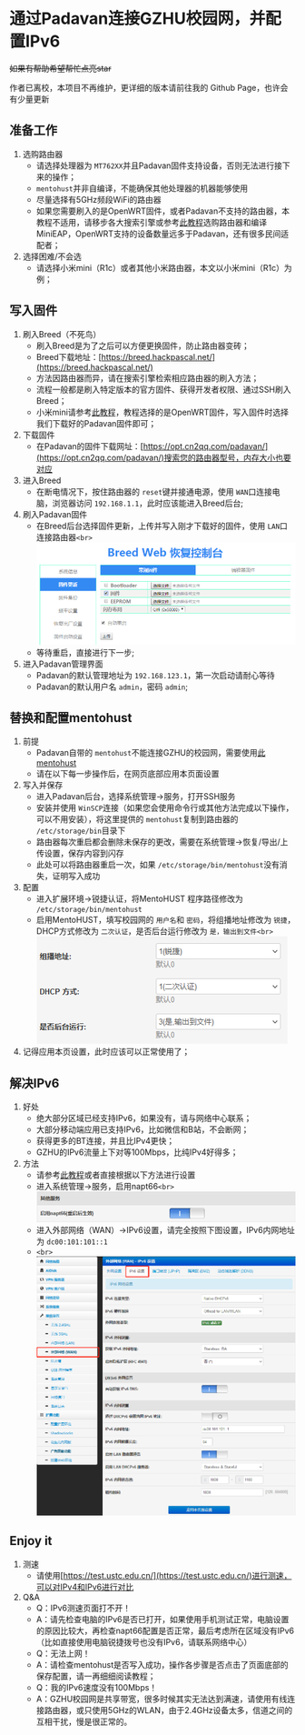 # 通过Padavan连接GZHU校园网，并配置IPv6

~~如果有帮助希望帮忙点亮star~~

作者已离校，本项目不再维护，更详细的版本请前往我的 Github Page，也许会有少量更新

## 准备工作

1. 选购路由器
   - 请选择处理器为 `MT762XX`并且Padavan固件支持设备，否则无法进行接下来的操作；
   - `mentohust`并非自编译，不能确保其他处理器的机器能够使用
   - 尽量选择有5GHz频段WiFi的路由器
   - 如果您需要刷入的是OpenWRT固件，或者Padavan不支持的路由器，本教程不适用，请移步各大搜索引擎或参考[此教程](https://hanriri.com/tech/SchoolRouter.html)选购路由器和编译MiniEAP，OpenWRT支持的设备数量远多于Padavan，还有很多民间适配者；
2. 选择困难/不会选
   - 请选择小米mini（R1c）或者其他小米路由器，本文以小米mini（R1c）为例；

## 写入固件

1. 刷入Breed（不死鸟）
   - 刷入Breed是为了之后可以方便更换固件，防止路由器变砖；
   - Breed下载地址：[https://breed.hackpascal.net/](https://breed.hackpascal.net/)
   - 方法因路由器而异，请在搜索引擎检索相应路由器的刷入方法；
   - 流程一般都是刷入特定版本的官方固件、获得开发者权限、通过SSH刷入Breed；
   - 小米mini请参考[此教程](https://www.cnblogs.com/HGNET/p/14697980.html)，教程选择的是OpenWRT固件，写入固件时选择我们下载好的Padavan固件即可；
2. 下载固件
   - 在Padavan的固件下载网址：[https://opt.cn2qq.com/padavan/](https://opt.cn2qq.com/padavan/)搜索您的路由器型号，内存大小也要对应
3. 进入Breed
   - 在断电情况下，按住路由器的 `reset`键并接通电源，使用 `WAN`口连接电脑，浏览器访问 `192.168.1.1`，此时应该能进入Breed后台;
4. 刷入Padavan固件
   - 在Breed后台选择固件更新，上传并写入刚才下载好的固件，使用 `LAN`口连接路由器`<br>`![示例](pic/3.png)
   - 等待重启，直接进行下一步;
5. 进入Padavan管理界面
   - Padavan的默认管理地址为 `192.168.123.1`，第一次启动请耐心等待
   - Padavan的默认用户名 `admin`，密码 `admin`;

## 替换和配置mentohust

1. 前提
   - Padavan自带的 `mentohust`不能连接GZHU的校园网，需要使用[此mentohust](/mentohust)
   - 请在以下每一步操作后，在网页底部应用本页面设置
2. 写入并保存
   - 进入Padavan后台，选择系统管理->服务，打开SSH服务
   - 安装并使用 `WinSCP`连接（如果您会使用命令行或其他方法完成以下操作，可以不用安装），将这里提供的 `mentohust`复制到路由器的 `/etc/storage/bin`目录下
   - 路由器每次重启都会删除未保存的更改，需要在系统管理->恢复/导出/上传设置，保存内容到闪存
   - 此处可以将路由器重启一次，如果 `/etc/storage/bin/mentohust`没有消失，证明写入成功
3. 配置
   - 进入扩展环境->锐捷认证，将MentoHUST 程序路径修改为 `/etc/storage/bin/mentohust`
   - 启用MentoHUST，填写校园网的 `用户名`和 `密码`，将组播地址修改为 `锐捷`，DHCP方式修改为 `二次认证`，是否后台运行修改为 `是，输出到文件<br>`![示例](pic/6.png)
4. 记得应用本页设置，此时应该可以正常使用了；

## 解决IPv6

1. 好处
   - 绝大部分区域已经支持IPv6，如果没有，请与网络中心联系；
   - 大部分移动端应用已支持IPv6，比如微信和B站，不会断网；
   - 获得更多的BT连接，并且比IPv4更快；
   - GZHU的IPv6流量上下对等100Mbps，比纯IPv4好得多；
2. 方法
   - 请参考[此教程](https://blog.csdn.net/weixin_45983575/article/details/116424756)或者直接根据以下方法进行设置
   - 进入系统管理->服务，启用napt66`<br>`![示例](pic/7.png)
   - 进入外部网络（WAN）->IPv6设置，请完全按照下图设置，IPv6内网地址为 `dc00:101:101::1`
   - `<br>`![示例](pic/8.png)

## Enjoy it

1. 测速
   - 请使用[https://test.ustc.edu.cn/](https://test.ustc.edu.cn/)进行测速，可以对IPv4和IPv6进行对比
2. Q&A
   - Q：IPv6测速页面打不开！
   - A：请先检查电脑的IPv6是否已打开，如果使用手机测试正常，电脑设置的原因比较大，再检查napt66配置是否正常，最后考虑所在区域没有IPv6（比如直接使用电脑锐捷拨号也没有IPv6，请联系网络中心）
   - Q：无法上网！
   - A：请检查mentohust是否写入成功，操作各步骤是否点击了页面底部的保存配置，请一再细细阅读教程；
   - Q：我的IPv6速度没有100Mbps！
   - A：GZHU校园网是共享带宽，很多时候其实无法达到满速，请使用有线连接路由器，或只使用5GHz的WLAN，由于2.4GHz设备太多，信道之间的互相干扰，慢是很正常的。
